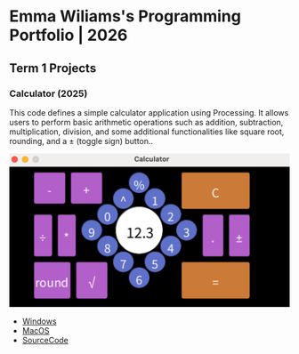 #  Emma Wiliams's Programming Portfolio | 2026

## Term 1 Projects

### Calculator (2025)

This code defines a simple calculator application using Processing. It allows users to perform basic arithmetic operations such as addition, subtraction, multiplication, division, and some additional functionalities like square root, rounding, and a ± (toggle sign) button..

![RunningCalculator](https://github.com/EmmaWill815/portfolio/blob/main/images/calc2.png?raw=true)

* [Windows](https://github.com/EmmaWill815/portfolio/blob/main/src/Calc/windows-amd64.zip)
* [MacOS](https://github.com/EmmaWill815/portfolio/blob/main/src/macos-aarch64.zip)
* [SourceCode](https://github.com/EmmaWill815/portfolio/blob/main/src/calc_code)
